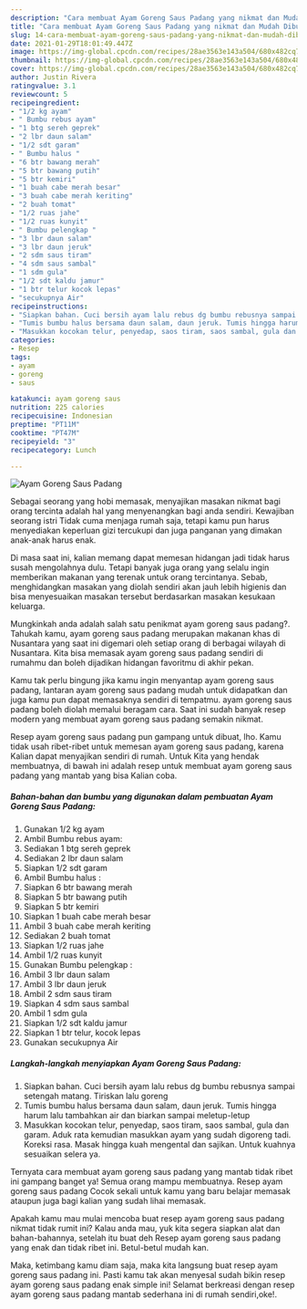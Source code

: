 ```yaml
---
description: "Cara membuat Ayam Goreng Saus Padang yang nikmat dan Mudah Dibuat"
title: "Cara membuat Ayam Goreng Saus Padang yang nikmat dan Mudah Dibuat"
slug: 14-cara-membuat-ayam-goreng-saus-padang-yang-nikmat-dan-mudah-dibuat
date: 2021-01-29T18:01:49.447Z
image: https://img-global.cpcdn.com/recipes/28ae3563e143a504/680x482cq70/ayam-goreng-saus-padang-foto-resep-utama.jpg
thumbnail: https://img-global.cpcdn.com/recipes/28ae3563e143a504/680x482cq70/ayam-goreng-saus-padang-foto-resep-utama.jpg
cover: https://img-global.cpcdn.com/recipes/28ae3563e143a504/680x482cq70/ayam-goreng-saus-padang-foto-resep-utama.jpg
author: Justin Rivera
ratingvalue: 3.1
reviewcount: 5
recipeingredient:
- "1/2 kg ayam"
- " Bumbu rebus ayam"
- "1 btg sereh geprek"
- "2 lbr daun salam"
- "1/2 sdt garam"
- " Bumbu halus "
- "6 btr bawang merah"
- "5 btr bawang putih"
- "5 btr kemiri"
- "1 buah cabe merah besar"
- "3 buah cabe merah keriting"
- "2 buah tomat"
- "1/2 ruas jahe"
- "1/2 ruas kunyit"
- " Bumbu pelengkap "
- "3 lbr daun salam"
- "3 lbr daun jeruk"
- "2 sdm saus tiram"
- "4 sdm saus sambal"
- "1 sdm gula"
- "1/2 sdt kaldu jamur"
- "1 btr telur kocok lepas"
- "secukupnya Air"
recipeinstructions:
- "Siapkan bahan. Cuci bersih ayam lalu rebus dg bumbu rebusnya sampai setengah matang. Tiriskan lalu goreng"
- "Tumis bumbu halus bersama daun salam, daun jeruk. Tumis hingga harum lalu tambahkan air dan biarkan sampai meletup-letup"
- "Masukkan kocokan telur, penyedap, saos tiram, saos sambal, gula dan garam. Aduk rata kemudian masukkan ayam yang sudah digoreng tadi. Koreksi rasa. Masak hingga kuah mengental dan sajikan. Untuk kuahnya sesuaikan selera ya."
categories:
- Resep
tags:
- ayam
- goreng
- saus

katakunci: ayam goreng saus 
nutrition: 225 calories
recipecuisine: Indonesian
preptime: "PT11M"
cooktime: "PT47M"
recipeyield: "3"
recipecategory: Lunch

---
```



![Ayam Goreng Saus Padang](https://img-global.cpcdn.com/recipes/28ae3563e143a504/680x482cq70/ayam-goreng-saus-padang-foto-resep-utama.jpg)

Sebagai seorang yang hobi memasak, menyajikan masakan nikmat bagi orang tercinta adalah hal yang menyenangkan bagi anda sendiri. Kewajiban seorang istri Tidak cuma menjaga rumah saja, tetapi kamu pun harus menyediakan keperluan gizi tercukupi dan juga panganan yang dimakan anak-anak harus enak.

Di masa  saat ini, kalian memang dapat memesan hidangan jadi tidak harus susah mengolahnya dulu. Tetapi banyak juga orang yang selalu ingin memberikan makanan yang terenak untuk orang tercintanya. Sebab, menghidangkan masakan yang diolah sendiri akan jauh lebih higienis dan bisa menyesuaikan masakan tersebut berdasarkan masakan kesukaan keluarga. 



Mungkinkah anda adalah salah satu penikmat ayam goreng saus padang?. Tahukah kamu, ayam goreng saus padang merupakan makanan khas di Nusantara yang saat ini digemari oleh setiap orang di berbagai wilayah di Nusantara. Kita bisa memasak ayam goreng saus padang sendiri di rumahmu dan boleh dijadikan hidangan favoritmu di akhir pekan.

Kamu tak perlu bingung jika kamu ingin menyantap ayam goreng saus padang, lantaran ayam goreng saus padang mudah untuk didapatkan dan juga kamu pun dapat memasaknya sendiri di tempatmu. ayam goreng saus padang boleh diolah memalui beragam cara. Saat ini sudah banyak resep modern yang membuat ayam goreng saus padang semakin nikmat.

Resep ayam goreng saus padang pun gampang untuk dibuat, lho. Kamu tidak usah ribet-ribet untuk memesan ayam goreng saus padang, karena Kalian dapat menyajikan sendiri di rumah. Untuk Kita yang hendak membuatnya, di bawah ini adalah resep untuk membuat ayam goreng saus padang yang mantab yang bisa Kalian coba.

<!--inarticleads1-->

##### Bahan-bahan dan bumbu yang digunakan dalam pembuatan Ayam Goreng Saus Padang:

1. Gunakan 1/2 kg ayam
1. Ambil  Bumbu rebus ayam:
1. Sediakan 1 btg sereh geprek
1. Sediakan 2 lbr daun salam
1. Siapkan 1/2 sdt garam
1. Ambil  Bumbu halus :
1. Siapkan 6 btr bawang merah
1. Siapkan 5 btr bawang putih
1. Siapkan 5 btr kemiri
1. Siapkan 1 buah cabe merah besar
1. Ambil 3 buah cabe merah keriting
1. Sediakan 2 buah tomat
1. Siapkan 1/2 ruas jahe
1. Ambil 1/2 ruas kunyit
1. Gunakan  Bumbu pelengkap :
1. Ambil 3 lbr daun salam
1. Ambil 3 lbr daun jeruk
1. Ambil 2 sdm saus tiram
1. Siapkan 4 sdm saus sambal
1. Ambil 1 sdm gula
1. Siapkan 1/2 sdt kaldu jamur
1. Siapkan 1 btr telur, kocok lepas
1. Gunakan secukupnya Air




<!--inarticleads2-->

##### Langkah-langkah menyiapkan Ayam Goreng Saus Padang:

1. Siapkan bahan. Cuci bersih ayam lalu rebus dg bumbu rebusnya sampai setengah matang. Tiriskan lalu goreng
1. Tumis bumbu halus bersama daun salam, daun jeruk. Tumis hingga harum lalu tambahkan air dan biarkan sampai meletup-letup
1. Masukkan kocokan telur, penyedap, saos tiram, saos sambal, gula dan garam. Aduk rata kemudian masukkan ayam yang sudah digoreng tadi. Koreksi rasa. Masak hingga kuah mengental dan sajikan. Untuk kuahnya sesuaikan selera ya.




Ternyata cara membuat ayam goreng saus padang yang mantab tidak ribet ini gampang banget ya! Semua orang mampu membuatnya. Resep ayam goreng saus padang Cocok sekali untuk kamu yang baru belajar memasak ataupun juga bagi kalian yang sudah lihai memasak.

Apakah kamu mau mulai mencoba buat resep ayam goreng saus padang nikmat tidak rumit ini? Kalau anda mau, yuk kita segera siapkan alat dan bahan-bahannya, setelah itu buat deh Resep ayam goreng saus padang yang enak dan tidak ribet ini. Betul-betul mudah kan. 

Maka, ketimbang kamu diam saja, maka kita langsung buat resep ayam goreng saus padang ini. Pasti kamu tak akan menyesal sudah bikin resep ayam goreng saus padang enak simple ini! Selamat berkreasi dengan resep ayam goreng saus padang mantab sederhana ini di rumah sendiri,oke!.

